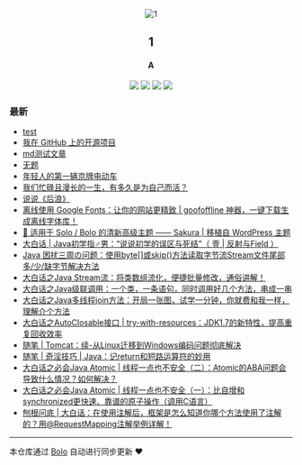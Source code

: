<p align="center"><img alt="1" src="https://www.stackoverflow.wiki/blog/images/favicon.png"></p><h2 align="center">
1
</h2>

<h4 align="center">A</h4>
<p align="center"><a title="1" target="_blank" href="https://github.com/adlered/bolo-blog"><img src="https://img.shields.io/github/last-commit/adlered/bolo-blog.svg?style=flat-square&color=FF9900"></a>
<a title="GitHub repo size in bytes" target="_blank" href="https://github.com/adlered/bolo-blog"><img src="https://img.shields.io/github/repo-size/adlered/bolo-blog.svg?style=flat-square"></a>
<a title="Bolo Version" target="_blank" href="https://github.com/adlered/bolo-solo"><img src="https://img.shields.io/badge/bolo-v2.4 稳定版-f1e05a.svg?style=flat-square&color=blueviolet"></a>
<a title="Hits" target="_blank" href="https://github.com/88250/hits"><img src="https://hits.b3log.org/adlered/bolo-blog.svg"></a></p>

### 最新

* [test](http://0:0:0:0:0:0:0:1:8080/articles/2021/03/09/1615299397076.html)
* [我在 GitHub 上的开源项目](http://0:0:0:0:0:0:0:1:8080/github)
* [md测试文章](http://0:0:0:0:0:0:0:1:8080/articles/2021/03/07/1615082599839.html)
* [无题](http://0:0:0:0:0:0:0:1:8080/articles/2020/12/09/1607515558918.html)
* [年轻人的第一辆京牌电动车](http://0:0:0:0:0:0:0:1:8080/articles/2020/09/07/1599452229158.html)
* [我们忙碌且漫长的一生，有多久是为自己而活？](http://0:0:0:0:0:0:0:1:8080/articles/2020/09/01/1598975839751.html)
* [说说《后浪》](http://0:0:0:0:0:0:0:1:8080/articles/2020/05/05/1588692897995.html)
* [离线使用 Google Fonts：让你的网站更精致 | goofoffline 神器，一键下载生成离线字体库！](http://0:0:0:0:0:0:0:1:8080/articles/2020/04/23/1587654872933.html)
* [🎨 适用于 Solo / Bolo 的清新高级主题 —— Sakura | 移植自 WordPress 主题](http://0:0:0:0:0:0:0:1:8080/articles/2020/03/28/1585384897191.html)
* [大白话 | Java初学指♂男：“说说初学的误区与死结”（ 壹 | 反射与Field ）](http://0:0:0:0:0:0:0:1:8080/articles/2019/10/14/1571061168019.html)
* [Java 困扰三周の问题：使用byte[]或skip()方法读取字节流Stream文件尾部多/少/缺字节解决方法](http://0:0:0:0:0:0:0:1:8080/articles/2019/09/18/1568775827764.html)
* [大白话之Java Stream流：将类数组流化，便捷批量修改，通俗讲解！](http://0:0:0:0:0:0:0:1:8080/articles/2019/08/12/1565616272019.html)
* [大白话之Java级联调用：一个类，一条语句，同时调用好几个方法，串成一串](http://0:0:0:0:0:0:0:1:8080/articles/2019/07/18/1563421403678.html)
* [大白话之Java多线程join方法：开局一张图，试学一分钟，你就费和我一样，理解介个方法](http://0:0:0:0:0:0:0:1:8080/articles/2019/07/10/1562746878327.html)
* [大白话之AutoClosable接口 | try-with-resources：JDK1.7的新特性，提高重复回收效率](http://0:0:0:0:0:0:0:1:8080/articles/2019/07/02/1562047491184.html)
* [随笔 | Tomcat：续-从Linux迁移到Windows编码问题彻底解决](http://0:0:0:0:0:0:0:1:8080/articles/2019/06/27/1561621252210.html)
* [随笔 | 奇淫技巧 | Java：记return和短路运算符的妙用](http://0:0:0:0:0:0:0:1:8080/articles/2019/06/21/1561085339073.html)
* [大白话之必会Java Atomic | 线程一点也不安全（二）：Atomic的ABA问题会导致什么情况？如何解决？](http://0:0:0:0:0:0:0:1:8080/articles/2019/06/21/1561078704802.html)
* [大白话之必会Java Atomic | 线程一点也不安全（一）：比自增和synchronized更快速、靠谱的原子操作（调用C语言）](http://0:0:0:0:0:0:0:1:8080/articles/2019/06/11/1560256379324.html)
* [刨根问底 | 大白话：在使用注解后，框架是怎么知道你哪个方法使用了注解的？用@RequestMapping注解举例详解！](http://0:0:0:0:0:0:0:1:8080/articles/2019/06/10/1560148614406.html)



---

本仓库通过 [Bolo](https://github.com/adlered/bolo-solo) 自动进行同步更新 ❤️ 